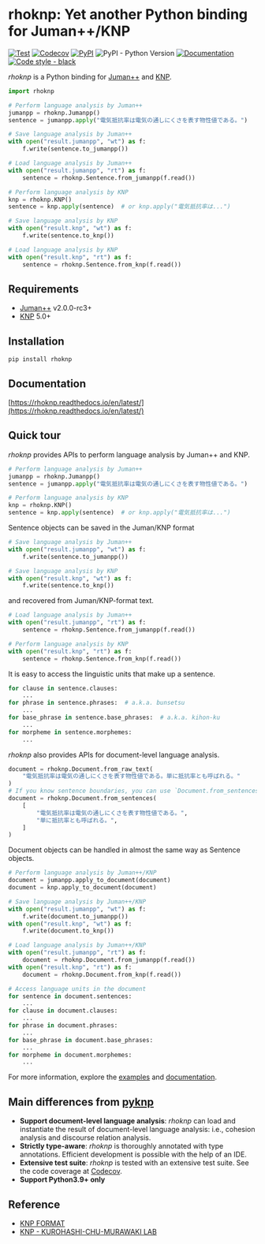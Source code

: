 # rhoknp: Yet another Python binding for Juman++/KNP

[![Test](https://img.shields.io/github/workflow/status/ku-nlp/rhoknp/test?logo=github&label=test&style=flat-square)](https://github.com/ku-nlp/rhoknp/actions/workflows/test.yml)
[![Codecov](https://img.shields.io/codecov/c/github/ku-nlp/rhoknp?logo=codecov&style=flat-square)](https://codecov.io/gh/ku-nlp/rhoknp)
[![PyPI](https://img.shields.io/pypi/v/rhoknp?style=flat-square)](https://pypi.org/project/rhoknp/)
![PyPI - Python Version](https://img.shields.io/pypi/pyversions/rhoknp?style=flat-square)
[![Documentation](https://img.shields.io/readthedocs/rhoknp?style=flat-square)](https://rhoknp.readthedocs.io/en/latest/?badge=latest)
[![Code style - black](https://img.shields.io/badge/code%20style-black-222222?style=flat-square)](https://github.com/psf/black)

*rhoknp* is a Python binding for [Juman++](https://github.com/ku-nlp/jumanpp) and [KNP](https://github.com/ku-nlp/knp).

```python
import rhoknp

# Perform language analysis by Juman++
jumanpp = rhoknp.Jumanpp()
sentence = jumanpp.apply("電気抵抗率は電気の通しにくさを表す物性値である。")

# Save language analysis by Juman++
with open("result.jumanpp", "wt") as f:
    f.write(sentence.to_jumanpp())

# Load language analysis by Juman++
with open("result.jumanpp", "rt") as f:
    sentence = rhoknp.Sentence.from_jumanpp(f.read())

# Perform language analysis by KNP
knp = rhoknp.KNP()
sentence = knp.apply(sentence)  # or knp.apply("電気抵抗率は...")

# Save language analysis by KNP
with open("result.knp", "wt") as f:
    f.write(sentence.to_knp())

# Load language analysis by KNP
with open("result.knp", "rt") as f:
    sentence = rhoknp.Sentence.from_knp(f.read())
```

## Requirements

- [Juman++](https://github.com/ku-nlp/jumanpp) v2.0.0-rc3+
- [KNP](https://github.com/ku-nlp/knp) 5.0+

## Installation

```shell
pip install rhoknp
```

## Documentation

[https://rhoknp.readthedocs.io/en/latest/](https://rhoknp.readthedocs.io/en/latest/)

## Quick tour

*rhoknp* provides APIs to perform language analysis by Juman++ and KNP.

```python
# Perform language analysis by Juman++
jumanpp = rhoknp.Jumanpp()
sentence = jumanpp.apply("電気抵抗率は電気の通しにくさを表す物性値である。")

# Perform language analysis by KNP
knp = rhoknp.KNP()
sentence = knp.apply(sentence)  # or knp.apply("電気抵抗率は...")
```

Sentence objects can be saved in the Juman/KNP format

```python
# Save language analysis by Juman++
with open("result.jumanpp", "wt") as f:
    f.write(sentence.to_jumanpp())

# Save language analysis by KNP
with open("result.knp", "wt") as f:
    f.write(sentence.to_knp())
```

and recovered from Juman/KNP-format text.

```python
# Load language analysis by Juman++
with open("result.jumanpp", "rt") as f:
    sentence = rhoknp.Sentence.from_jumanpp(f.read())

# Perform language analysis by KNP
with open("result.knp", "rt") as f:
    sentence = rhoknp.Sentence.from_knp(f.read())
```

It is easy to access the linguistic units that make up a sentence.

```python
for clause in sentence.clauses:
    ...
for phrase in sentence.phrases:  # a.k.a. bunsetsu
    ...
for base_phrase in sentence.base_phrases:  # a.k.a. kihon-ku
    ...
for morpheme in sentence.morphemes:
    ...
```

*rhoknp* also provides APIs for document-level language analysis.

```python
document = rhoknp.Document.from_raw_text(
    "電気抵抗率は電気の通しにくさを表す物性値である。単に抵抗率とも呼ばれる。"
)
# If you know sentence boundaries, you can use `Document.from_sentences` instead.
document = rhoknp.Document.from_sentences(
    [
        "電気抵抗率は電気の通しにくさを表す物性値である。",
        "単に抵抗率とも呼ばれる。",
    ]
)
```

Document objects can be handled in almost the same way as Sentence objects.

```python
# Perform language analysis by Juman++/KNP
document = jumanpp.apply_to_document(document)
document = knp.apply_to_document(document)

# Save language analysis by Juman++/KNP
with open("result.jumanpp", "wt") as f:
    f.write(document.to_jumanpp())
with open("result.knp", "wt") as f:
    f.write(document.to_knp())

# Load language analysis by Juman++/KNP
with open("result.jumanpp", "rt") as f:
    document = rhoknp.Document.from_jumanpp(f.read())
with open("result.knp", "rt") as f:
    document = rhoknp.Document.from_knp(f.read())

# Access language units in the document
for sentence in document.sentences:
    ...
for clause in document.clauses:
    ...
for phrase in document.phrases:
    ...
for base_phrase in document.base_phrases:
    ...
for morpheme in document.morphemes:
    ...
```

For more information, explore the [examples](./examples) and [documentation](https://rhoknp.readthedocs.io/en/latest/).

## Main differences from [pyknp](https://github.com/ku-nlp/pyknp/)

- **Support document-level language analysis**: *rhoknp* can load and instantiate the result of document-level language analysis: i.e., cohesion analysis and discourse relation analysis.
- **Strictly type-aware**: *rhoknp* is thoroughly annotated with type annotations. Efficient development is possible with the help of an IDE.
- **Extensive test suite**: *rhoknp* is tested with an extensive test suite. See the code coverage at [Codecov](https://app.codecov.io/gh/ku-nlp/rhoknp).
- **Support Python3.9+ only**

## Reference

- [KNP FORMAT](http://cr.fvcrc.i.nagoya-u.ac.jp/~sasano/knp/format.html)
- [KNP - KUROHASHI-CHU-MURAWAKI LAB](https://nlp.ist.i.kyoto-u.ac.jp/?KNP)
